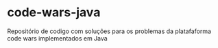 # code-wars-java
Repositório de codigo com soluções para os problemas da platafaforma code wars implementados em Java
